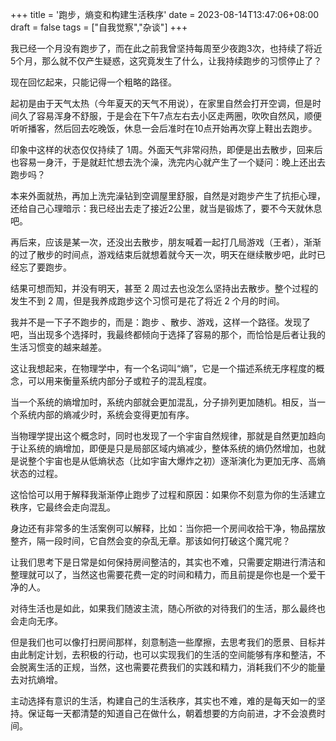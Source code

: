 +++
title = '跑步，熵变和构建生活秩序'
date = 2023-08-14T13:47:06+08:00
draft = false
tags = ["自我觉察","杂谈"]
+++

我已经一个月没有跑步了，而在此之前我曾坚持每周至少夜跑3次，也持续了将近5个月，那么就不仅产生疑惑，这究竟发生了什么，让我持续跑步的习惯停止了？

现在回忆起来，只能记得一个粗略的路径。

起初是由于天气太热（今年夏天的天气不用说），在家里自然会打开空调，但是时间久了容易浑身不舒服，于是会在下午7点左右去小区走两圈，吹吹自然风，顺便听听播客，然后回去吃晚饭，休息一会后准时在10点开始再次穿上鞋出去跑步。

印象中这样的状态仅仅持续了 1周。外面天气非常闷热，即便是出去散步，回来后也容易一身汗，于是就赶忙想去洗个澡，洗完内心就产生了一个疑问：晚上还出去跑步吗？

本来外面就热，再加上洗完澡钻到空调屋里舒服，自然是对跑步产生了抗拒心理，还给自己心理暗示：我已经出去走了接近2公里，就当是锻炼了，要不今天就休息吧。

再后来，应该是某一次，还没出去散步，朋友喊着一起打几局游戏（王者），渐渐的过了散步的时间点，游戏结束后就想着就今天一次，明天在继续散步吧，此时已经忘了要跑步。

结果可想而知，并没有明天，甚至 2 周过去也没怎么坚持出去散步。整个过程的发生不到 2 周，但是我养成跑步这个习惯可是花了将近 2 个月的时间。

我并不是一下子不跑步的，而是：跑步 、散步、游戏，这样一个路径。发现了吧，当出现多个选择时，我最终都倾向于选择了容易的那个，而恰恰是后者让我的生活习惯变的越来越差。

这让我想起来，在物理学中，有一个名词叫“熵”，它是一个描述系统无序程度的概念，可以用来衡量系统内部分子或粒子的混乱程度。

当一个系统的熵增加时，系统内部就会更加混乱，分子排列更加随机。相反，当一个系统内部的熵减少时，系统会变得更加有序。

当物理学提出这个概念时，同时也发现了一个宇宙自然规律，那就是自然更加趋向于让系统的熵增加，即便是只是局部区域内熵减少，整体系统的熵仍然增加，也就是说整个宇宙也是从低熵状态（比如宇宙大爆炸之初）逐渐演化为更加无序、高熵状态的过程。

这恰恰可以用于解释我渐渐停止跑步了过程和原因：如果你不刻意为你的生活建立秩序，它最终会走向混乱。

身边还有非常多的生活案例可以解释，比如：当你把一个房间收拾干净，物品摆放整齐，隔一段时间，它自然会变的杂乱无章。那该如何打破这个魔咒呢？

让我们思考下是日常是如何保持房间整洁的，其实也不难，只需要定期进行清洁和整理就可以了，当然这也需要花费一定的时间和精力，而且前提是你也是一个爱干净的人。

对待生活也是如此，如果我们随波主流，随心所欲的对待我们的生活，那么最终也会走向无序。

但是我们也可以像打扫房间那样，刻意制造一些摩擦，去思考我们的愿景、目标并由此制定计划，去积极的行动，也可以实现我们的生活的空间能够有序和整洁，不会脱离生活的正规，当然，这也需要花费我们的实践和精力，消耗我们不少的能量去对抗熵增。

主动选择有意识的生活，构建自己的生活秩序，其实也不难，难的是每天如一的坚持。保证每一天都清楚的知道自己在做什么，朝着想要的方向前进，才不会浪费时间。